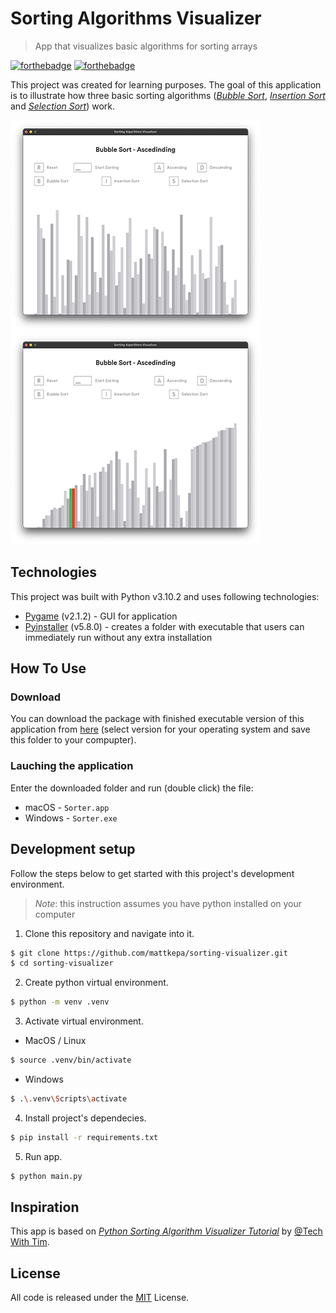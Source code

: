 # Sorting Algorithms Visualizer

> App that visualizes basic algorithms for sorting arrays

[![forthebadge](https://forthebadge.com/images/badges/made-with-python.svg)](https://forthebadge.com) [![forthebadge](https://forthebadge.com/images/badges/built-with-love.svg)](https://forthebadge.com)

This project was created for learning purposes. The goal of this application is to illustrate how three basic sorting algorithms ([_Bubble Sort_](https://en.wikipedia.org/wiki/Bubble_sort), [_Insertion Sort_](https://en.wikipedia.org/wiki/Insertion_sort) and [_Selection Sort_](https://en.wikipedia.org/wiki/Selection_sort)) work.

![Fig.1 - Unsorted array](assets/screenshots/Screen_Shot_Fig1.png) ![Fig.2 - Sorting](assets/screenshots/Screen_Shot_Fig2.png)

## Technologies

This project was built with Python v3.10.2 and uses following technologies:

- [Pygame](https://www.pygame.org) (v2.1.2) - GUI for application
- [Pyinstaller](https://pyinstaller.org/en/stable/) (v5.8.0) - creates a folder with executable that users can immediately run without any extra installation

## How To Use

### Download

You can download the package with finished executable version of this application from [here](https://1drv.ms/u/s!AlGBPTpcrcFXig2AU6KeUbobtH4P?e=jhCNLU)
(select version for your operating system and save this folder to your compupter).

### Lauching the application

Enter the downloaded folder and run (double click) the file:

- macOS - `Sorter.app`
- Windows - `Sorter.exe`

## Development setup

Follow the steps below to get started with this project's development environment.

> _Note_: this instruction assumes you have python installed on your computer

1. Clone this repository and navigate into it.

```sh
$ git clone https://github.com/mattkepa/sorting-visualizer.git
$ cd sorting-visualizer
```

2. Create python virtual environment.

```sh
$ python -m venv .venv
```

3. Activate virtual environment.

- MacOS / Linux

```sh
$ source .venv/bin/activate
```

- Windows

```sh
$ .\.venv\Scripts\activate
```

4. Install project's dependecies.

```sh
$ pip install -r requirements.txt
```

5. Run app.

```sh
$ python main.py
```

## Inspiration

This app is based on [_Python Sorting Algorithm Visualizer Tutorial_](https://www.youtube.com/watch?v=twRidO-_vqQ) by [@Tech With Tim](https://www.youtube.com/@TechWithTim).

## License

All code is released under the [MIT](./LICENSE) License.
